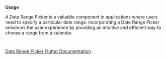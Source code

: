 **Usage**

A Date Range Picker is a valuable component in applications where users need to specify a particular date range. Incorporating a Date Range Picker enhances the user experience by providing an intuitive and efficient way to choose a range from a calendar.

` `

[Date Range Picker Flutter Documentation](https://api.flutter.dev/flutter/material/showDateRangePicker.html)

` `